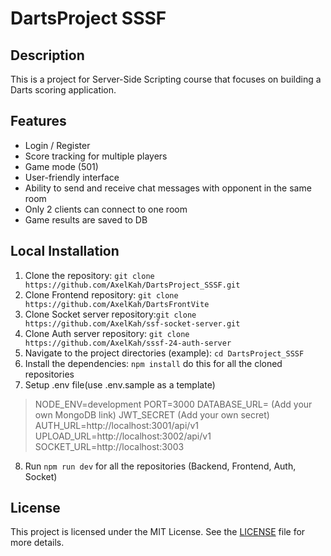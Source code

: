 # DartsProject SSSF

## Description
This is a project for Server-Side Scripting course that focuses on building a Darts scoring application.

## Features
- Login / Register
- Score tracking for multiple players
- Game mode (501)
- User-friendly interface
- Ability to send and receive chat messages with opponent in the same room
- Only 2 clients can connect to one room
- Game results are saved to DB

## Local Installation
1. Clone the repository: `git clone https://github.com/AxelKah/DartsProject_SSSF.git`
2. Clone Frontend repository: `git clone https://github.com/AxelKah/DartsFrontVite`
3. Clone Socket server repository:`git clone https://github.com/AxelKah/ssf-socket-server.git`
4. Clone Auth server repository: `git clone https://github.com/AxelKah/sssf-24-auth-server`
5. Navigate to the project directories (example): `cd DartsProject_SSSF`
6. Install the dependencies: `npm install` do this for all the cloned repositories
7. Setup .env file(use .env.sample as a template)
>   NODE_ENV=development
>   PORT=3000
>   DATABASE_URL= (Add your own MongoDB link)
>   JWT_SECRET (Add your own secret)
>   AUTH_URL=http://localhost:3001/api/v1
>   UPLOAD_URL=http://localhost:3002/api/v1
>   SOCKET_URL=http://localhost:3003
8. Run `npm run dev` for all the repositories (Backend, Frontend, Auth, Socket)


## License
This project is licensed under the MIT License. See the [LICENSE](LICENSE) file for more details.